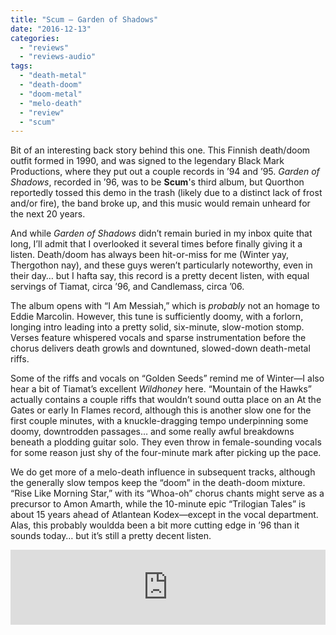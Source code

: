 ```yaml
---
title: "Scum – Garden of Shadows"
date: "2016-12-13"
categories: 
  - "reviews"
  - "reviews-audio"
tags: 
  - "death-metal"
  - "death-doom"
  - "doom-metal"
  - "melo-death"
  - "review"
  - "scum"
---
```


Bit of an interesting back story behind this one. This Finnish death/doom outfit formed in 1990, and was signed to the legendary Black Mark Productions, where they put out a couple records in ’94 and ’95. _Garden of Shadows_, recorded in ’96, was to be **Scum**'s third album, but Quorthon reportedly tossed this demo in the trash (likely due to a distinct lack of frost and/or fire), the band broke up, and this music would remain unheard for the next 20 years.

And while _Garden of Shadows_ didn’t remain buried in my inbox quite that long, I’ll admit that I overlooked it several times before finally giving it a listen. Death/doom has always been hit-or-miss for me (Winter yay, Thergothon nay), and these guys weren’t particularly noteworthy, even in their day… but I hafta say, this record is a pretty decent listen, with equal servings of Tiamat, circa ’96, and Candlemass, circa ’06.

The album opens with “I Am Messiah,” which is _probably_ not an homage to Eddie Marcolin. However, this tune is sufficiently doomy, with a forlorn, longing intro leading into a pretty solid, six-minute, slow-motion stomp. Verses feature whispered vocals and sparse instrumentation before the chorus delivers death growls and downtuned, slowed-down death-metal riffs.

Some of the riffs and vocals on “Golden Seeds” remind me of Winter—I also hear a bit of Tiamat’s excellent _Wildhoney_ here. “Mountain of the Hawks” actually contains a couple riffs that wouldn’t sound outta place on an At the Gates or early In Flames record, although this is another slow one for the first couple minutes, with a knuckle-dragging tempo underpinning some doomy, downtrodden passages… and some really awful breakdowns beneath a plodding guitar solo. They even throw in female-sounding vocals for some reason just shy of the four-minute mark after picking up the pace.

We do get more of a melo-death influence in subsequent tracks, although the generally slow tempos keep the “doom” in the death-doom mixture. “Rise Like Morning Star,” with its “Whoa-oh” chorus chants might serve as a precursor to Amon Amarth, while the 10-minute epic “Trilogian Tales” is about 15 years ahead of Atlantean Kodex—except in the vocal department. Alas, this probably wouldda been a bit more cutting edge in ’96 than it sounds today… but it’s still a pretty decent listen.

<iframe style="border: 0; width: 100%; height: 120px;" src="https://bandcamp.com/EmbeddedPlayer/album=1767056940/size=large/bgcol=ffffff/linkcol=0687f5/tracklist=false/artwork=small/transparent=true/" seamless=""><a href="http://blood-music.bandcamp.com/album/garden-of-shadows">Garden of Shadows by Scum</a></iframe>
